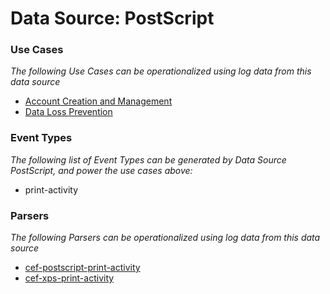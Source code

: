 Data Source: PostScript
=======================

### Use Cases

_The following Use Cases can be operationalized using log data from this data source_

* [Account Creation and Management](usecase_account_creation_and_management.md)
* [Data Loss Prevention](usecase_data_loss_prevention.md)


### Event Types

_The following list of Event Types can be generated by Data Source PostScript, and power the use cases above:_

- print-activity


### Parsers

_The following Parsers can be operationalized using log data from this data source_

* [cef-postscript-print-activity](parserContent_cef-postscript-print-activity.md)
* [cef-xps-print-activity](parserContent_cef-xps-print-activity.md)
